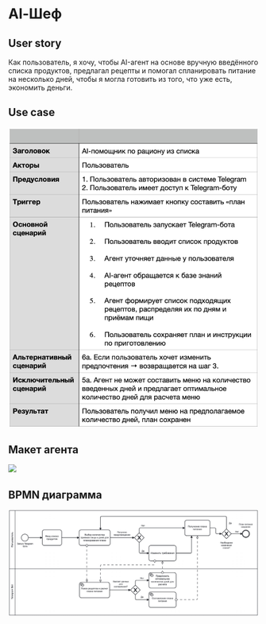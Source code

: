 # Al-Шеф

## User story

Как пользователь, я хочу, чтобы AI-агент на основе вручную введённого списка продуктов, предлагал рецепты и помогал спланировать питание на несколько дней, чтобы я могла готовить из того, что уже есть, экономить деньги.

## Use case 

![](images/Use_Case.png)


## Макет агента

![](images/Макет%20Al-Шеф_v2.png)

## BPMN диаграмма

![](images/BPMN%20диаграмма%20агента_v2.png)